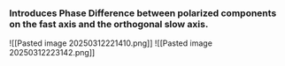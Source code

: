 ### Introduces Phase Difference between polarized components on the fast axis and the orthogonal slow axis. 
![[Pasted image 20250312221410.png]]
![[Pasted image 20250312223142.png]]
